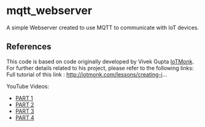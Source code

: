 # mqtt_webserver
A simple Webserver created to use MQTT to communicate with IoT devices.

## References
This code is based on code originally developed by Vivek Gupta [IoTMonk](https://github.com/vikkey321).
For further details related to his project, please refer to the following links:
Full tutorial of this link :  http://iotmonk.com/lessons/creating-i...

YouTube Videos:
- [PART 1](https://youtu.be/I1iz0YlBl84)
- [PART 2](https://youtu.be/qKH0Bx35N7U)
- [PART 3](https://youtu.be/cGQiY0Q0JP8)
- [PART 4](https://youtu.be/dLmz0xdDOLk)

